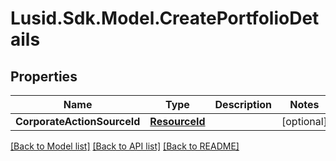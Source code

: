 # Lusid.Sdk.Model.CreatePortfolioDetails

## Properties

Name | Type | Description | Notes
------------ | ------------- | ------------- | -------------
**CorporateActionSourceId** | [**ResourceId**](ResourceId.md) |  | [optional] 

[[Back to Model list]](../README.md#documentation-for-models) [[Back to API list]](../README.md#documentation-for-api-endpoints) [[Back to README]](../README.md)

